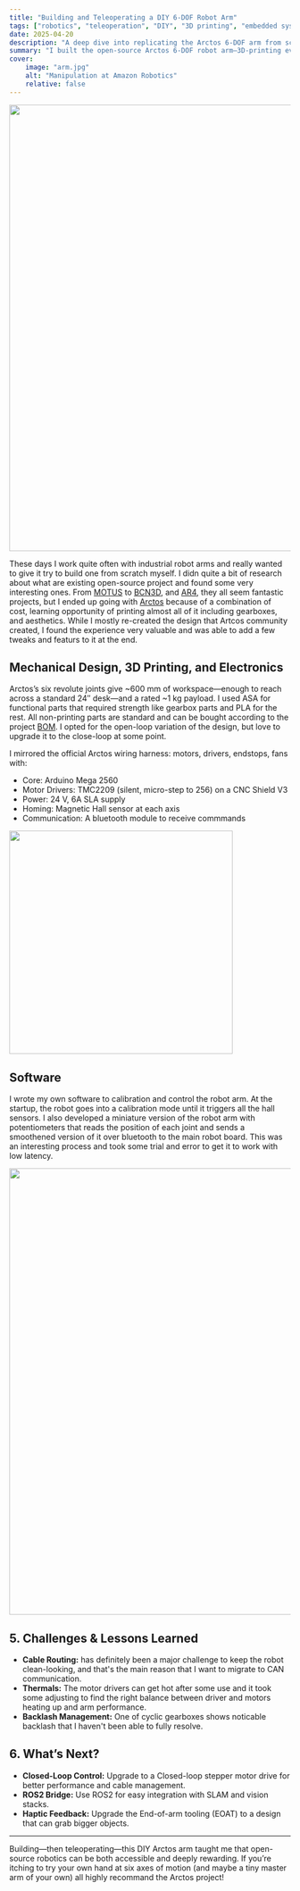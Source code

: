 ```yaml
---
title: "Building and Teleoperating a DIY 6-DOF Robot Arm"
tags: ["robotics", "teleoperation", "DIY", "3D printing", "embedded systems", "human-robot interaction"]
date: 2025-04-20
description: "A deep dive into replicating the Arctos 6-DOF arm from scratch and crafting a scaled potentiometer-based master arm for real-time teleoperation."
summary: "I built the open-source Arctos 6-DOF robot arm—3D-printing every link, wiring up an Arduino-based control stack, and adding a miniature potentiometer ‘master’ to drive the full-scale arm with low latency. It was quite an experience and I want to share it here."
cover:
    image: "arm.jpg"
    alt: "Manipulation at Amazon Robotics"
    relative: false
---
```


<img src="/arm.jpg" width="800">


These days I work quite often with industrial robot arms and really wanted to give it try to build one from scratch myself. I didn quite a bit of research about what are existing open-source project and found some very interesting ones. From [MOTUS](https://www.instructables.com/MOTUS-Open-Source-3D-Printed-Robotic-Arm/) to [BCN3D](https://www.thingiverse.com/thing:1693444), and [AR4](https://www.anninrobotics.com/), they all seem fantastic projects, but I ended up going with [Arctos](https://arctosrobotics.com) because of a combination of cost, learning opportunity of printing almost all of it including gearboxes, and aesthetics. While I mostly re-created the design that Artcos community created, I found the experience very valuable and was able to add a few tweaks and featurs to it at the end.


## Mechanical Design,  3D Printing, and Electronics

Arctos’s six revolute joints give ~600 mm of workspace—enough to reach across a standard 24″ desk—and a rated ~1 kg payload. I used ASA for functional parts that required strength like gearbox parts and PLA for the rest. All non-printing parts are standard and can be bought according to the project [BOM](https://docs.google.com/spreadsheets/d/1vieItTpYDkgyDhjjvzrczWXugibwgaBKGWtBCbKjsf0/edit?gid=385089357#gid=385089357). I opted for the open-loop variation of the design, but love to upgrade it to the close-loop at some point.

I mirrored the official Arctos wiring harness: motors, drivers, endstops, fans with:
  - Core: Arduino Mega 2560  
  - Motor Drivers: TMC2209 (silent, micro-step to 256) on a CNC Shield V3  
  - Power: 24 V, 6A SLA supply  
  - Homing: Magnetic Hall sensor at each axis
  - Communication: A bluetooth module to receive commmands

  <img src="/arm_3.jpg" width="400">

## Software

I wrote my own software to calibration and control the robot arm. At the startup, the robot goes into a calibration mode until it triggers all the hall sensors. I also developed a miniature version of the robot arm with potentiometers that reads the position of each joint and sends a smoothened version of it over bluetooth to the main robot board. This was an interesting process and took some trial and error to get it to work with low latency.

<img src="/arm_2.jpg" width="800">


## 5. Challenges & Lessons Learned

- **Cable Routing:** has definitely been a major challenge to keep the robot clean-looking, and that's the main reason that I want to migrate to CAN communication. 
- **Thermals:** The motor drivers can get hot after some use and it took some adjusting to find the right balance between driver and motors heating up and arm performance.
- **Backlash Management:** One of cyclic gearboxes shows noticable backlash that I haven't been able to fully resolve.


## 6. What’s Next?

- **Closed-Loop Control:** Upgrade to a Closed-loop stepper motor drive for better performance and cable management.
- **ROS2 Bridge:** Use ROS2 for easy integration with SLAM and vision stacks.  
- **Haptic Feedback:** Upgrade the End-of-arm tooling (EOAT) to a design that can grab bigger objects.

---

Building—then teleoperating—this DIY Arctos arm taught me that open-source robotics can be both accessible and deeply rewarding. If you’re itching to try your own hand at six axes of motion (and maybe a tiny master arm of your own) all highly recommand the Arctos project!
